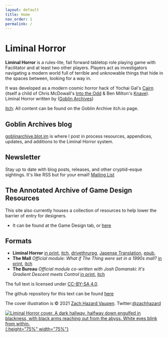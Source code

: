 ```yaml
---
layout: default
title: Home
nav_order: 1
permalink: /
---
```



# Liminal Horror

**Liminal Horror**  is a rules-lite, fail forward tabletop role playing game with Facilitator and at least two other players. Players act as investigators navigating a modern world full of terrible and unknowable things that hide in the spaces between, looking for a way in.

It was developed as a modern cosmic horror hack of Yochai Gal's [Cairn](https://yochaigal.itch.io/cairn) (itself a child of Chris McDowall's [Into the Odd](https://chrismcdee.itch.io/) & Ben Milton's [Knave](https://questingbeast.itch.io/knave)). Liminal Horror written by ([Goblin Archives](https://twitter.com/goblin_archives))

[itch](https://goblinarchives.itch.io/): All content can be found on the Goblin Archive itch.io page.

## Goblin Archives blog
[goblinarchive.blot.im](https://goblinarchives.blot.im/) is where I post in process resources, appendices, updates, and additions to the Liminal Horror system.

## Newsletter
Stay up to date with blog posts, releases, and other cryptid-esque sightings. It's like RSS but for your email! [Mailing List](https://tinyletter.com/GoblinArchives)

## The Annotated Archive of Game Design Resources
This site also currently houses a collection of resources to help lower the barrier of entry for designers.
- It can be found at the Game Design tab, or [here](https://goblinarchives.github.io/LiminalHorror/Game%20Design/)

## Formats
- **Liminal Horror** [in print](https://www.exaltedfuneral.com/products/liminal-horror-pdf), [itch](https://goblinarchives.itch.io/), [drivethrurpg](https://www.drivethrurpg.com/product/366656/Liminal-Horror), [Japense Translation](https://booth.pm/en/items/3496067), [epub](https://drive.google.com/file/d/10f8Q4jC3yQdbTUKx1DqIaHXEkdBWw-Cg/view?usp=sharing),
- **The Mall** *Official module: What if The Thing were set in a 1990s mall?* [in print](https://www.exaltedfuneral.com/collections/free-rpg-iv-the-funeral-chapter-ef-exclusives/products/the-mall), [itch](https://goblinarchives.itch.io/the-mall)
- **The Bureau** *Official module co-written with Josh Domanski: It's Gradient Descent meets Control*  [in print](https://www.exaltedfuneral.com/collections/free-rpg-iv-the-funeral-chapter-ef-exclusives/products/the-bureau), [itch](https://goblinarchives.itch.io/the-bureau)

The full text is licensed under [CC-BY-SA 4.0](https://creativecommons.org/licenses/by-sa/4.0/).

The github repository for this text can be found [here](https://github.com/GoblinArchives/LiminalHorror)

The cover illustration is © 2021 [Zach Hazard Vaupen](https://emo-sludge.com/). Twitter:[@zachhazard](https://twitter.com/zachhazard)


<p></p>

[![Liminal Horror cover. A dark hallway, halfway down engulfed in blackness, with black arms reaching out from the abyss. White eyes blink from within.](/LiminalHorror/img/liminalhorrorcover.png "Click to embiggen"){:height="75%" width="75%"}](/LiminalHorror/img/liminalhorrorcover.png)
